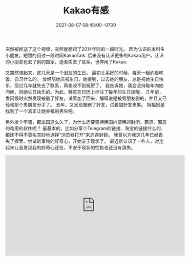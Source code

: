 ﻿---
layout: post
title:  "Kakao有感"
date:   2021-08-07 08:45:00 -0700
categories: diary
---
突然被推送了这个视频，突然就想起了2014年时的一段时光。
因为认识的本科生小朋友，短暂的用过一段时间KakaoTalk.
后来没有认识更多的Kakao用户，认识的小朋友也去了别的国家，逐渐失去了联系，也停用了Kakao.

又突然想起来，这几天是一个旧友的生日。
最初关系好的时候，每天一起约着吃饭、自习什么的。
曾经陪她庆祝生日，她提到，过去她的朋友，总是祝她生日快乐，但过几年就失去了联系，再也收不到祝贺了。
我告诉她，我会坚持每年向她问候，祝她生日快乐的。为此，特意在日历上标注了每年的生日提醒。
几年前，发问候时突然发现被删了好友，试着加了回来，解释说是被男朋友删的，并且又已经和那个男朋友分手了。
去年，又发现被删了好友，试着加好友未果。
祝福她是找到了一个真正让她幸福的男生吧。

另外发个牢骚，都出国这么久了，为什么还要坚持用国内使用的封闭、霸道、邪恶的难用的软件呢？
最基本的，比如分享个Telegram的链接、淘宝的链接什么的，都还不得不莫名其妙地选择“浏览器打开”来逃避封锁。
我曾以为我这几年已经丧失了探索、尝试新事物的好奇心，开始安于现状了。
最近新认识了一些人，对比起来让我发现我的好奇心还在，不安于现状的性格也还没有消失。


<iframe width="560" height="315" src="https://www.youtube.com/embed/53HXcogeGwg" title="YouTube video player" frameborder="0" allow="accelerometer; autoplay; clipboard-write; encrypted-media; gyroscope; picture-in-picture" allowfullscreen></iframe>

